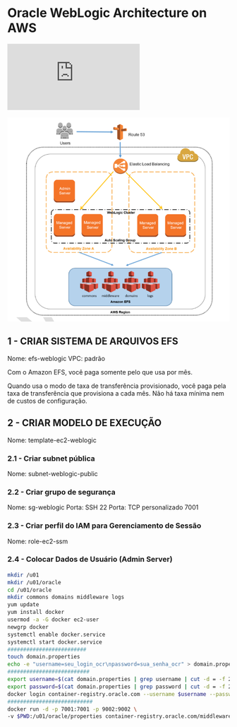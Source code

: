 # Oracle WebLogic Architecture on AWS
![Modelo](https://d1.awsstatic.com/whitepapers/Oracle-WebLogic-12c-on-AWS.pdf)

![](./images/weblogic.png)

## 1 - CRIAR SISTEMA DE ARQUIVOS EFS
Nome: efs-weblogic
VPC: padrão

Com o Amazon EFS, você paga somente pelo que usa por mês.

Quando usa o modo de taxa de transferência provisionado, você paga pela taxa de transferência que provisiona a cada mês. Não há taxa mínima nem de custos de configuração.

## 2 - CRIAR MODELO DE EXECUÇÃO
Nome: template-ec2-weblogic

### 2.1 - Criar subnet pública 
Nome: subnet-weblogic-public

### 2.2 - Criar grupo de segurança
Nome: sg-weblogic
Porta: SSH 22
Porta: TCP personalizado 7001

### 2.3 - Criar perfil do IAM para Gerenciamento de Sessão
Nome: role-ec2-ssm

### 2.4 - Colocar Dados de Usuário (Admin Server)
```bash
mkdir /u01
mkdir /u01/oracle
cd /u01/oracle
mkdir commons domains middleware logs
yum update
yum install docker
usermod -a -G docker ec2-user
newgrp docker
systemctl enable docker.service
systemctl start docker.service
#########################
touch domain.properties
echo -e "username=seu_login_ocr\npassword=sua_senha_ocr" > domain.properties
##########################
export username=$(cat domain.properties | grep username | cut -d = -f 2)
export password=$(cat domain.properties | grep password | cut -d = -f 2)
docker login container-registry.oracle.com --username $username --password $password 
###########################
docker run -d -p 7001:7001 -p 9002:9002 \
-v $PWD:/u01/oracle/properties container-registry.oracle.com/middleware/weblogic:12.2.1.4
```
